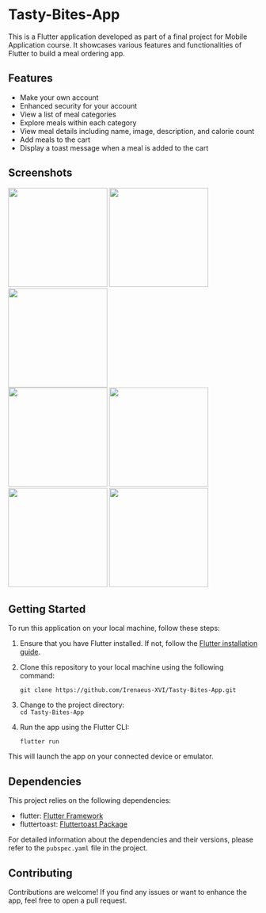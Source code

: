 # Tasty-Bites-App

This is a Flutter application developed as part of a final project for Mobile Application course. It showcases various features and functionalities of Flutter to build a meal ordering app.

## Features

- Make your own account
- Enhanced security for your account
- View a list of meal categories
- Explore meals within each category
- View meal details including name, image, description, and calorie count
- Add meals to the cart
- Display a toast message when a meal is added to the cart

## Screenshots

<div>
  <img src="https://github.com/Irenaeus-XVI/Yummy-Bites-App/assets/87098443/ed53b655-020a-4d84-bc54-17095b8f45ee" width="200">
  <img src="https://github.com/Irenaeus-XVI/Yummy-Bites-App/assets/87098443/98c79b57-5ceb-4efd-a195-0d745ff5ef44" width="200">
  <img src="https://github.com/Irenaeus-XVI/Yummy-Bites-App/assets/87098443/f65739b1-77d4-4b83-909f-66c107ff28f0" width="200">
</div>

<div>
  <img src="https://github.com/Irenaeus-XVI/Yummy-Bites-App/assets/87098443/426a36a4-890d-4f94-b3b1-63e2422a2c59" width="200">
  <img src="https://github.com/Irenaeus-XVI/Yummy-Bites-App/assets/87098443/c481d325-33c3-4eaa-a851-591e013b07f5" width="200">
  <img src="https://github.com/Irenaeus-XVI/Yummy-Bites-App/assets/87098443/6a83ed78-7952-4fb7-9a7d-379b7d2ea78f" width="200">
  <img src="https://github.com/Irenaeus-XVI/Yummy-Bites-App/assets/87098443/9902be81-2a7b-4d9e-8f39-0a3cd858a865" width="200">
</div>


## Getting Started

To run this application on your local machine, follow these steps:

1. Ensure that you have Flutter installed. If not, follow the [Flutter installation guide](https://flutter.dev/docs/get-started/install).

2. Clone this repository to your local machine using the following command:

   ` git clone https://github.com/Irenaeus-XVI/Tasty-Bites-App.git `
   
3. Change to the project directory:   
    ` cd Tasty-Bites-App `
    

4. Run the app using the Flutter CLI:

   ` flutter run `

This will launch the app on your connected device or emulator.

## Dependencies

This project relies on the following dependencies:

- flutter: [Flutter Framework](https://flutter.dev/)
- fluttertoast: [Fluttertoast Package](https://pub.dev/packages/fluttertoast)

For detailed information about the dependencies and their versions, please refer to the `pubspec.yaml` file in the project.

## Contributing

Contributions are welcome! If you find any issues or want to enhance the app, feel free to open a pull request.
